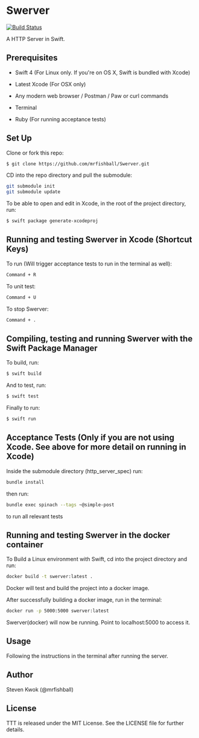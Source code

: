 # Swerver

[![Build Status](https://travis-ci.com/mrfishball/Swerver.svg?branch=master)](https://travis-ci.com/mrfishball/Swerver)

A HTTP Server in Swift.

## Prerequisites

- Swift 4 (For Linux only. If you're on OS X, Swift is bundled with Xcode)

- Latest Xcode (For OSX only)

- Any modern web browser / Postman / Paw or curl commands

- Terminal

- Ruby (For running acceptance tests)

## Set Up

Clone or fork this repo:

```sh
$ git clone https://github.com/mrfishball/Swerver.git
```

CD into the repo directory and pull the submodule:

```sh
git submodule init
git submodule update
```
To be able to open and edit in Xcode, in the root of the project directory, run:

```sh
$ swift package generate-xcodeproj
```

## Running and testing Swerver in Xcode (Shortcut Keys)

To run (Will trigger acceptance tests to run in the terminal as well):

```sh
Command + R
```


To unit test:

```sh
Command + U
```

To stop Swerver:

```sh
Command + .
```

## Compiling, testing and running Swerver with the Swift Package Manager


To build, run:

```sh
$ swift build
```

And to test, run:

```sh
$ swift test
```

Finally to run:

```sh
$ swift run
```

## Acceptance Tests (Only if you are not using Xcode. See above for more detail on running in Xcode)

Inside the submodule directory (http_server_spec) run:

```sh
bundle install
```

then run:

```sh
bundle exec spinach --tags ~@simple-post
```

to run all relevant tests

## Running and testing Swerver in the docker container

To Build a Linux environment with Swift, cd into the project directory and run:

```sh
docker build -t swerver:latest .
```

Docker will test and build the project into a docker image.

After successfully building a docker image, run in the terminal:

```sh
docker run -p 5000:5000 swerver:latest
```

Swerver(docker) will now be running. Point to localhost:5000 to access it.


## Usage

Following the instructions in the terminal after running the server.

## Author

Steven Kwok (@mrfishball)

## License

TTT is released under the MIT License. See the LICENSE file for further
details.
